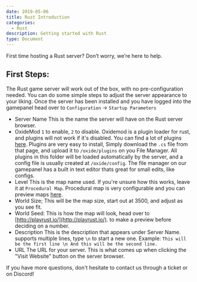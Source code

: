 ```yaml
---
date: 2019-05-06
title: Rust Introduction
categories:
  - Rust
description: Getting started with Rust
type: Document
---
```


First time hosting a Rust server? Don’t worry, we’re here to help.

## First Steps:
The Rust game server will work out of the box, with no pre-configuration needed.
You can do some simple steps to adjust the server appearance to your liking.
Once the server has been installed and you have logged into the gamepanel head over to  `Configuration` -> `Startup Parameters`

* Server Name
This is the name the server will have on the Rust server browser.
* OxideMod
`1` to enable, `2` to disable.
Oxidemod is a plugin loader for rust, and plugins will not work if it's disabled.
You can find a lot of plugins [here](https://umod.org/plugins). Plugins are very easy to install, 
Simply download the `.cs` file from that page, and upload it to `/oxide/plugins` on you File Manager. 
All plugins in this folder will be loaded automatically by the server, and a config file is usually created at `/oxide/config`. 
The file manager on our gamepanel has a built in text editor thats great for small edits, like configs.
* Level
This is the map name used. If you're unsure how this works, leave it at `Procedural Map`. 
Procedural map is very configurable and you can preview maps [here](http://playrust.io/). 
* World Size; This will be the map size, start out at 3500, and adjust as you see fit.
* World Seed: This is how the map will look, head over to [http://playrust.io/](http://playrust.io/). to make a preview before deciding on a number.
* Description
This is the description that appears under Server Name. supports multiple lines, type `\n` to start a new one.
Example: `This will be the first line \n And this will be the second line.`
* URL
The URL for your server. This is what comes up when clicking the "Visit Website" button on the server browser.

If you have more questions, don't hesitate to contact us through a ticket or on Discord!